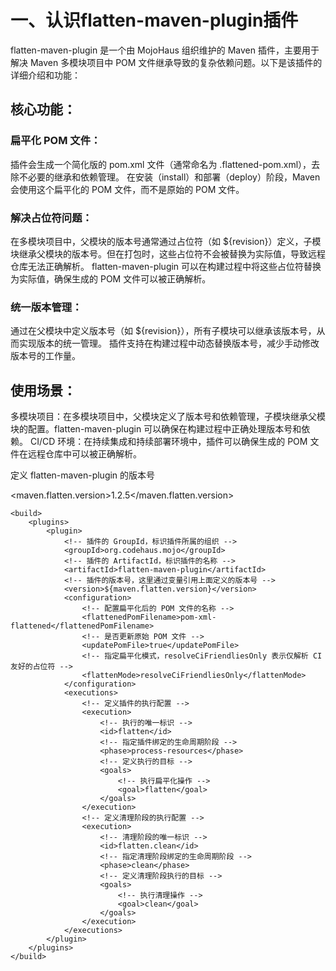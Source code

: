 # 一、认识flatten-maven-plugin插件

flatten-maven-plugin 是一个由 MojoHaus 组织维护的 Maven 插件，主要用于解决 Maven 多模块项目中 POM
文件继承导致的复杂依赖问题。以下是该插件的详细介绍和功能：

## 核心功能：

### 扁平化 POM 文件：

插件会生成一个简化版的 pom.xml 文件（通常命名为 .flattened-pom.xml），去除不必要的继承和依赖管理。
在安装（install）和部署（deploy）阶段，Maven 会使用这个扁平化的 POM 文件，而不是原始的 POM 文件。

### 解决占位符问题：

在多模块项目中，父模块的版本号通常通过占位符（如 ${revision}）定义，子模块继承父模块的版本号。但在打包时，这些占位符不会被替换为实际值，导致远程仓库无法正确解析。
flatten-maven-plugin 可以在构建过程中将这些占位符替换为实际值，确保生成的 POM 文件可以被正确解析。

### 统一版本管理：

通过在父模块中定义版本号（如 ${revision}），所有子模块可以继承该版本号，从而实现版本的统一管理。
插件支持在构建过程中动态替换版本号，减少手动修改版本号的工作量。

## 使用场景：

多模块项目：在多模块项目中，父模块定义了版本号和依赖管理，子模块继承父模块的配置。flatten-maven-plugin 可以确保在构建过程中正确处理版本号和依赖。
CI/CD 环境：在持续集成和持续部署环境中，插件可以确保生成的 POM 文件在远程仓库中可以被正确解析。

定义 flatten-maven-plugin 的版本号

<maven.flatten.version>1.2.5</maven.flatten.version>

```
<build>
    <plugins>
        <plugin>
            <!-- 插件的 GroupId，标识插件所属的组织 -->
            <groupId>org.codehaus.mojo</groupId>
            <!-- 插件的 ArtifactId，标识插件的名称 -->
            <artifactId>flatten-maven-plugin</artifactId>
            <!-- 插件的版本号，这里通过变量引用上面定义的版本号 -->
            <version>${maven.flatten.version}</version>
            <configuration>
                <!-- 配置扁平化后的 POM 文件的名称 -->
                <flattenedPomFilename>pom-xml-flattened</flattenedPomFilename>
                <!-- 是否更新原始 POM 文件 -->
                <updatePomFile>true</updatePomFile>
                <!-- 指定扁平化模式，resolveCiFriendliesOnly 表示仅解析 CI 友好的占位符 -->
                <flattenMode>resolveCiFriendliesOnly</flattenMode>
            </configuration>
            <executions>
                <!-- 定义插件的执行配置 -->
                <execution>
                    <!-- 执行的唯一标识 -->
                    <id>flatten</id>
                    <!-- 指定插件绑定的生命周期阶段 -->
                    <phase>process-resources</phase>
                    <!-- 定义执行的目标 -->
                    <goals>
                        <!-- 执行扁平化操作 -->
                        <goal>flatten</goal>
                    </goals>
                </execution>
                <!-- 定义清理阶段的执行配置 -->
                <execution>
                    <!-- 清理阶段的唯一标识 -->
                    <id>flatten.clean</id>
                    <!-- 指定清理阶段绑定的生命周期阶段 -->
                    <phase>clean</phase>
                    <!-- 定义清理阶段执行的目标 -->
                    <goals>
                        <!-- 执行清理操作 -->
                        <goal>clean</goal>
                    </goals>
                </execution>
            </executions>
        </plugin>
    </plugins>
</build>
```
